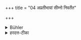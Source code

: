 +++
title = "04 अप्रतीभायां सीम्नो निवर्तेत"

+++

<details><summary>Bühler</summary>

4. If (the guest) forgets (to give leave to depart), the (host) may return on reaching the boundary of his village.
</details>

<details><summary>हरदत्त-टीका</summary>

## सूत्रम्
अप्रतीभायां सीम्नो निवर्तेत ॥ ४ ॥  
### टिप्पनी
यदि तस्याऽन्यपरतयाऽनुज्ञायां प्रतीभा बुद्धिर्न जायते, ततस्सीम्नि प्राप्तायां ततो निवर्तेत । प्रतेदीर्घश्छान्दसः। 'संसाधये'दित्यादि सर्वातिथिसाधारणम् । न निराकृतमात्रविषयम् ॥४॥
</details>
